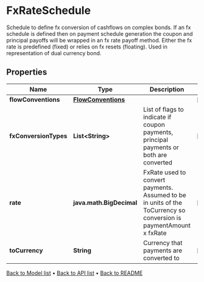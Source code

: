 

# FxRateSchedule

Schedule to define fx conversion of cashflows on complex bonds. If an fx schedule is defined then  on payment schedule generation the coupon and principal payoffs will be wrapped in an fx rate payoff method.  Either the fx rate is predefined (fixed) or relies on fx resets (floating).  Used in representation of dual currency bond.

## Properties

| Name | Type | Description | Notes |
|------------ | ------------- | ------------- | -------------|
|**flowConventions** | [**FlowConventions**](FlowConventions.md) |  |  [optional] |
|**fxConversionTypes** | **List&lt;String&gt;** | List of flags to indicate if coupon payments, principal payments or both are converted |  [optional] |
|**rate** | **java.math.BigDecimal** | FxRate used to convert payments. Assumed to be in units of the ToCurrency so conversion is paymentAmount x fxRate |  [optional] |
|**toCurrency** | **String** | Currency that payments are converted to |  [optional] |



[Back to Model list](../README.md#documentation-for-models) &#8226; [Back to API list](../README.md#documentation-for-api-endpoints) &#8226; [Back to README](../README.md)


